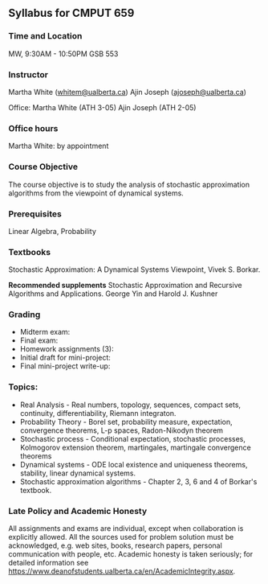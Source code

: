 
## Syllabus for CMPUT 659 

### Time and Location
MW, 9:30AM - 10:50PM
GSB 553

### Instructor
Martha White (whitem@ualberta.ca)
Ajin Joseph (ajoseph@ualberta.ca)

Office: Martha White (ATH 3-05)
Ajin Joseph (ATH 2-05)

### Office hours
Martha White:  by appointment

### Course Objective
The course objective is to study the analysis of stochastic approximation algorithms from the viewpoint of dynamical systems.
### Prerequisites
Linear Algebra, Probability

### Textbooks
Stochastic Approximation: A Dynamical Systems Viewpoint, Vivek S. Borkar.

**Recommended supplements**
Stochastic Approximation and Recursive Algorithms and Applications. George Yin and Harold J. Kushner 

### Grading
* Midterm exam: 
* Final exam: 
* Homework assignments (3): 
* Initial draft for mini-project: 
* Final mini-project write-up: 

 
### Topics:

* Real Analysis - Real numbers, topology, sequences, compact sets, continuity, differentiability, Riemann integraton.
* Probability Theory - Borel set, probability measure, expectation, convergence theorems, L-p spaces, Radon-Nikodyn theorem
* Stochastic process - Conditional expectation, stochastic processes, Kolmogorov extension theorem, martingales, martingale convergence                         theorems    
* Dynamical systems - ODE local existence and uniqueness theorems, stability, linear dynamical systems.
* Stochastic approximation algorithms - Chapter 2, 3,   6 and 4 of Borkar's textbook.
 
 
### Late Policy and Academic Honesty
All assignments and exams are individual, except when collaboration is explicitly allowed. All the sources used for problem solution must be acknowledged, e.g. web sites, books, research papers, personal communication with people, etc. Academic honesty is taken seriously; for detailed information see https://www.deanofstudents.ualberta.ca/en/AcademicIntegrity.aspx.


